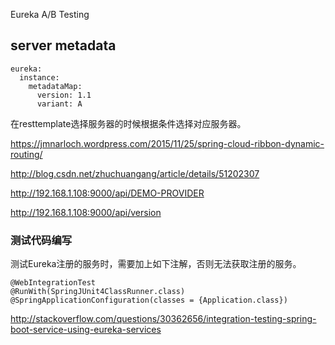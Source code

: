 

Eureka A/B Testing

## server metadata

```
eureka:
  instance:
    metadataMap:
      version: 1.1
      variant: A
```

在resttemplate选择服务器的时候根据条件选择对应服务器。

https://jmnarloch.wordpress.com/2015/11/25/spring-cloud-ribbon-dynamic-routing/

http://blog.csdn.net/zhuchuangang/article/details/51202307



http://192.168.1.108:9000/api/DEMO-PROVIDER

http://192.168.1.108:9000/api/version



### 测试代码编写

测试Eureka注册的服务时，需要加上如下注解，否则无法获取注册的服务。

```
@WebIntegrationTest
@RunWith(SpringJUnit4ClassRunner.class)
@SpringApplicationConfiguration(classes = {Application.class})
```

http://stackoverflow.com/questions/30362656/integration-testing-spring-boot-service-using-eureka-services
